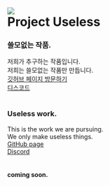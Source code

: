 # ![](https://media.discordapp.net/attachments/835778655527370763/985869631635984404/IMG_1154.png)<br/>Project Useless
### 쓸모없는 작품.
저희가 추구하는 작품입니다.  
저희는 쓸모없는 작품만 만듭니다.  
[깃허브 페이지 방문하기](https://github.com/nazu280/useless)  
[디스코드](https://discord.gg/pjQubsz4bs)<br/><br/>
### Useless work.
This is the work we are pursuing.  
We only make useless things.  
[GitHub page](https://github.com/nazu280/useless)  
[Discord](https://discord.gg/pjQubsz4bs)<br/><br/>
#### coming soon.
